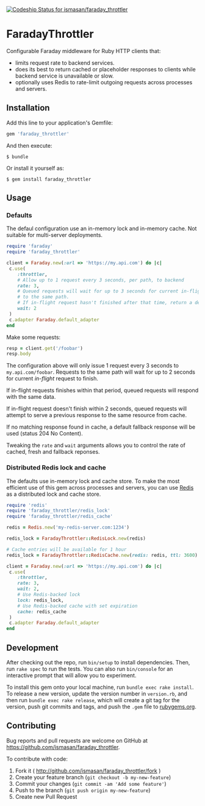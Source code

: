 [ ![Codeship Status for ismasan/faraday_throttler](https://codeship.com/projects/40d401a0-5c01-0133-561a-22b0ee77d2e6/status?branch=master)](https://codeship.com/projects/110895)

# FaradayThrottler

Configurable Faraday middleware for Ruby HTTP clients that:

* limits request rate to backend services.
* does its best to return cached or placeholder responses to clients while backend service is unavailable or slow.
* optionally uses Redis to rate-limit outgoing requests across processes and servers.

## Installation

Add this line to your application's Gemfile:

```ruby
gem 'faraday_throttler'
```

And then execute:

    $ bundle

Or install it yourself as:

    $ gem install faraday_throttler

## Usage

### Defaults

The defaul configuration use an in-memory lock and in-memory cache. Not suitable for multi-server deployments.

```ruby
require 'faraday'
require 'faraday_throttler'

client = Faraday.new(:url => 'https://my.api.com') do |c|
 c.use(
    :throttler,
    # Allow up to 1 request every 3 seconds, per path, to backend
    rate: 3,
    # Queued requests will wait for up to 3 seconds for current in-flight request
    # to the same path.
    # If in-flight request hasn't finished after that time, return a default placeholder response.
    wait: 2
 )
 c.adapter Faraday.default_adapter
end
```

Make some requests:

```ruby
resp = client.get('/foobar')
resp.body
```

The configuration above will only issue 1 request every 3 seconds to `my.api.com/foobar`. Requests to the same path will wait for up to 2 seconds for current _in-flight_ request to finish. 

If in-flight requests finishes within that period, queued requests will respond with the same data.

If in-flight request doesn't finish within 2 seconds, queued requests will attempt to serve a previous response to the same resource from cache.

If no matching response found in cache, a default fallback response will be used (status 204 No Content).

Tweaking the `rate` and `wait` arguments allows you to control the rate of cached, fresh and fallback reponses.

### Distributed Redis lock and cache

The defaults use in-memory lock and cache store. To make the most efficient use of this gem across processes and servers, you can use [Redis](http://redis.io/) as a distributed lock and cache store.

```ruby
require 'redis'
require 'faraday_throttler/redis_lock'
require 'faraday_throttler/redis_cache'

redis = Redis.new('my-redis-server.com:1234')

redis_lock = FaradayThrottler::RedisLock.new(redis)

# Cache entries will be available for 1 hour
redis_lock = FaradayThrottler::RedisCache.new(redis: redis, ttl: 3600)

client = Faraday.new(:url => 'https://my.api.com') do |c|
 c.use(
    :throttler,
    rate: 3,
    wait: 2,
    # Use Redis-backed lock
    lock: redis_lock,
    # Use Redis-backed cache with set expiration
    cache: redis_cache
 )
 c.adapter Faraday.default_adapter
end
```

## Development

After checking out the repo, run `bin/setup` to install dependencies. Then, run `rake spec` to run the tests. You can also run `bin/console` for an interactive prompt that will allow you to experiment.

To install this gem onto your local machine, run `bundle exec rake install`. To release a new version, update the version number in `version.rb`, and then run `bundle exec rake release`, which will create a git tag for the version, push git commits and tags, and push the `.gem` file to [rubygems.org](https://rubygems.org).

## Contributing

Bug reports and pull requests are welcome on GitHub at https://github.com/ismasan/faraday_throttler.

To contribute with code:

1. Fork it ( http://github.com/ismasan/faraday_throttler/fork )
2. Create your feature branch (`git checkout -b my-new-feature`)
3. Commit your changes (`git commit -am 'Add some feature'`)
4. Push to the branch (`git push origin my-new-feature`)
5. Create new Pull Request
